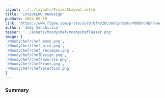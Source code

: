 ```yaml
--- 
layout: ../../layouts/ProjectLayout.astro
title: 'InsideEWU Redesign'
pubDate: 2024-05-19
link: 'https://www.figma.com/proto/Su7QjbfKV2DCU0slph5s9o/MOODYCHEF?node-id=0-1&t=kj6ziQDSdlkUJoGx-1'
author: 'Joey Sanchirico'
teaser: '../assets/MoodyChef/moodyChefTeaser.png'
image: [
'/MoodyChef/Chef_mood.png',
'/MoodyChef/Chef_pick.png',
'/MoodyChef/Chef_reciepes.png',
'/MoodyChef/ChefDesign.png',
'/MoodyChef/ChefFavorite.png',
'/MoodyChef/ChefFront.png',
'/MoodyChef/ChefSelection.png'
]
---
```


### Summary